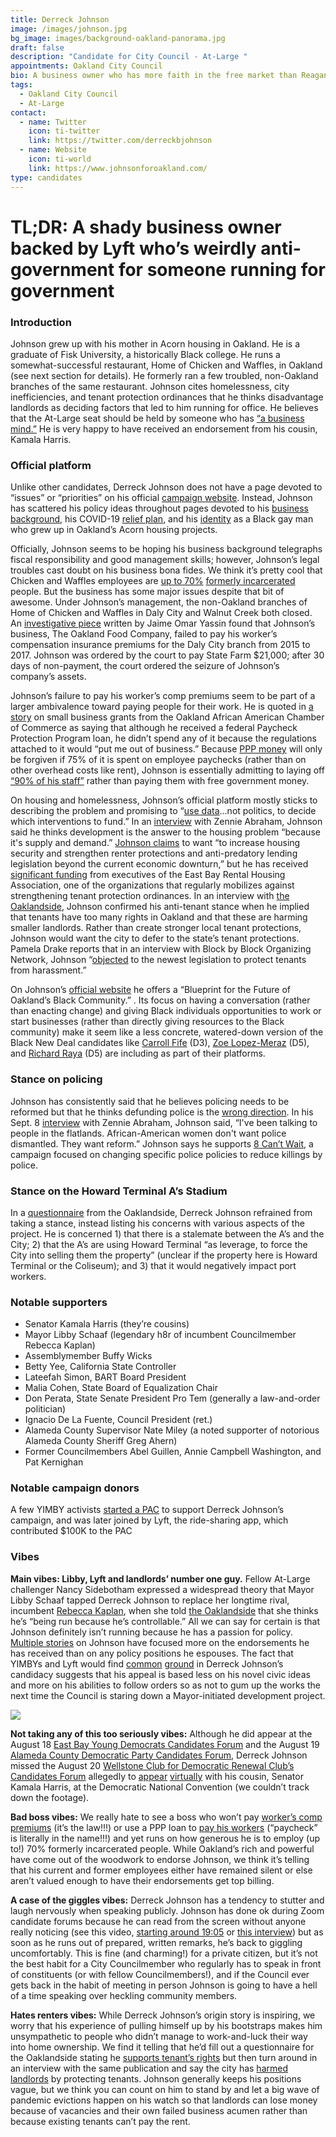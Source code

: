 ```yaml
---
title: Derreck Johnson
image: /images/johnson.jpg
bg_image: images/background-oakland-panorama.jpg
draft: false
description: "Candidate for City Council - At-Large "
appointments: Oakland City Council
bio: A business owner who has more faith in the free market than Reagan did
tags:
  - Oakland City Council
  - At-Large
contact:
  - name: Twitter
    icon: ti-twitter
    link: https://twitter.com/derreckbjohnson
  - name: Website
    icon: ti-world
    link: https://www.johnsonforoakland.com/
type: candidates
---
```

# TL;DR: A shady business owner backed by Lyft who’s weirdly anti-government for someone running for government

### Introduction

Johnson grew up with his mother in Acorn housing in Oakland. He is a graduate of Fisk University, a historically Black college. He runs a somewhat-successful restaurant, Home of Chicken and Waffles, in Oakland (see next section for details). He formerly ran a few troubled, non-Oakland branches of the same restaurant. Johnson cites homelessness, city inefficiencies, and tenant protection ordinances that he thinks disadvantage landlords as deciding factors that led to him running for office. He believes that the At-Large seat should be held by someone who has [“a business mind.”](https://www.youtube.com/watch?v=OwaKNwXy5x8) He is very happy to have received an endorsement from his cousin, Kamala Harris.

### Official platform

Unlike other candidates, Derreck Johnson does not have a page devoted to “issues” or “priorities” on his official [campaign website](https://www.johnsonforoakland.com/). Instead, Johnson has scattered his policy ideas throughout pages devoted to his [business background](https://www.johnsonforoakland.com/about), his COVID-19 [relief plan](https://www.johnsonforoakland.com/recovery_plan), and his [identity](https://www.johnsonforoakland.com/blueprint) as a Black gay man who grew up in Oakland’s Acorn housing projects.

Officially, Johnson seems to be hoping his business background telegraphs fiscal responsibility and good management skills; however, Johnson’s legal troubles cast doubt on his business bona fides. We think it’s pretty cool that Chicken and Waffles employees are [up to 70%](https://www.johnsonforoakland.com/about) [formerly incarcerated](https://jailstojobs.org/home-of-chicken-waffles-derreck-johnson-creates-recipe-for-success/) people. But the business has some major issues despite that bit of awesome. Under Johnson’s management, the non-Oakland branches of Home of Chicken and Waffles in Daly City and Walnut Creek both closed. An [investigative piece](https://www.patreon.com/posts/council-derreck-40595481) written by Jaime Omar Yassin found that Johnson’s business, The Oakland Food Company, failed to pay his worker’s compensation insurance premiums for the Daly City branch from 2015 to 2017. Johnson was ordered by the court to pay State Farm $21,000; after 30 days of non-payment, the court ordered the seizure of Johnson’s company’s assets.

Johnson’s failure to pay his worker’s comp premiums seem to be part of a larger ambivalence toward paying people for their work. He is quoted in [a story](https://abc7news.com/small-businesses-business-grant-african-american/6201659/) on small business grants from the Oakland African American Chamber of Commerce as saying that although he received a federal Paycheck Protection Program loan, he didn’t spend any of it because the regulations attached to it would “put me out of business.” Because [PPP money](https://www.cnbc.com/2020/04/24/expert-advice-on-how-small-businesses-should-use-ppp-loans.html) will only be forgiven if 75% of it is spent on employee paychecks (rather than on other overhead costs like rent), Johnson is essentially admitting to laying off [“90% of his staff”](https://abc7news.com/small-businesses-business-grant-african-american/6201659/) rather than paying them with free government money.

On housing and homelessness, Johnson’s official platform mostly sticks to describing the problem and promising to “[use data](https://www.johnsonforoakland.com/recovery_plan)...not politics, to decide which interventions to fund.” In an [interview](https://www.youtube.com/watch?v=OwaKNwXy5x8) with Zennie Abraham, Johnson said he thinks development is the answer to the housing problem “because it's supply and demand.” [Johnson claims](https://www.johnsonforoakland.com/blueprint) to want “to increase housing security and strengthen renter protections and anti-predatory lending legislation beyond the current economic downturn,” but he has received [significant funding](https://www.patreon.com/posts/at-large-council-40894063) from executives of the East Bay Rental Housing Association, one of the organizations that regularly mobilizes against strengthening tenant protection ordinances. In an interview with [the Oaklandside](https://oaklandside.org/2020/09/25/theres-one-at-large-seat-on-oaklands-city-council-three-very-different-candidates-are-running-for-it/), Johnson confirmed his anti-tenant stance when he implied that tenants have too many rights in Oakland and that these are harming smaller landlords. Rather than create stronger local tenant protections, Johnson would want the city to defer to the state’s tenant protections. Pamela Drake reports that in an interview with Block by Block Organizing Network, Johnson “[objected](https://draketalkoakland.com/2020/08/27/1126/) to the newest legislation to protect tenants from harassment.”

On Johnson’s [official website](https://www.johnsonforoakland.com/blueprint) he offers a “Blueprint for the Future of Oakland’s Black Community.” . Its focus on having a conversation (rather than enacting change) and giving Black individuals opportunities to work or start businesses (rather than directly giving resources to the Black community) make it seem like a less concrete, watered-down version of the Black New Deal candidates like [Carroll Fife](https://www.oakmtg.club/candidates/carroll-fife/) (D3), [Zoe Lopez-Meraz](https://www.oakmtg.club/candidates/zoe-lopez-meraz/) (D5), and [Richard Raya](https://www.oakmtg.club/candidates/richard-santos-raya/) (D5) are including as part of their platforms.

### Stance on policing

Johnson has consistently said that he believes policing needs to be reformed but that he thinks defunding police is the [wrong direction](https://www.sfchronicle.com/bayarea/article/How-the-debate-about-police-reform-could-remake-15447760.php). In his Sept. 8 [interview](https://www.sfchronicle.com/bayarea/article/How-the-debate-about-police-reform-could-remake-15447760.php) with Zennie Abraham, Johnson said, “I've been talking to people in the flatlands. African-American women don't want police dismantled. They want reform.” Johnson says he supports [8 Can’t Wait](https://8cantwait.org/), a campaign focused on changing specific police policies to reduce killings by police.

### Stance on the Howard Terminal A’s Stadium

In a [questionnaire](https://oaklandside.org/wp-content/uploads/2020/09/Johnson-Oakland-City-Council-candidate-questionnaire.pdf) from the Oaklandside, Derreck Johnson refrained from taking a stance, instead listing his concerns with various aspects of the project. He is concerned 1) that there is a stalemate between the A’s and the City; 2) that the A’s are using Howard Terminal “as leverage, to force the City into selling them the property” (unclear if the property here is Howard Terminal or the Coliseum); and 3) that it would negatively impact port workers.

### Notable supporters

* Senator Kamala Harris (they’re cousins)
* Mayor Libby Schaaf (legendary h8r of incumbent Councilmember Rebecca Kaplan)
* Assemblymember Buffy Wicks
* Betty Yee, California State Controller
* Lateefah Simon, BART Board President
* Malia Cohen, State Board of Equalization Chair
* Don Perata, State Senate President Pro Tem (generally a law-and-order politician)
* Ignacio De La Fuente, Council President (ret.)
* Alameda County Supervisor Nate Miley (a noted supporter of notorious Alameda County Sheriff Greg Ahern)
* Former Councilmembers Abel Guillen, Annie Campbell Washington, and Pat Kernighan

### Notable campaign donors

A few YIMBY activists [started a PAC](https://www.patreon.com/posts/shape-shifting-42014068) to support Derreck Johnson’s campaign, and was later joined by Lyft, the ride-sharing app, which contributed $100K to the PAC

### Vibes

**Main vibes: Libby, Lyft and landlords’ number one guy.** Fellow At-Large challenger Nancy Sidebotham expressed a widespread theory that Mayor Libby Schaaf tapped Derreck Johnson to replace her longtime rival, incumbent [Rebecca Kaplan](https://www.oakmtg.club/candidates/rebecca-kaplan/), when she told [the Oaklandside](https://oaklandside.org/2020/09/25/theres-one-at-large-seat-on-oaklands-city-council-three-very-different-candidates-are-running-for-it/) that she thinks he’s “being run because he’s controllable.” All we can say for certain is that Johnson definitely isn’t running because he has a passion for policy. [Multiple stories](https://www.eastbayexpress.com/oakland/fundraising-wake-up-call/Content?oid=30368055%0Ahttps://ebcitizen.com/2020/08/10/gift-that-could-keep-giving-kamala-harris-endorses-oakland-at-large-candidate-derrick-johnson/) on Johnson have focused more on the endorsements he has received than on any policy positions he espouses. The fact that YIMBYs and Lyft would find [common](https://oaklandside.org/2020/09/24/lyft-backing-campaign-to-unseat-oakland-councilmember-rebecca-kaplan/) [ground](https://www.patreon.com/posts/shape-shifting-42014068) in Derreck Johnson’s candidacy suggests that his appeal is based less on his novel civic ideas and more on his abilities to follow orders so as not to gum up the works the next time the Council is staring down a Mayor-initiated development project.

![](/images/johnson-meme.gif)

**Not taking any of this too seriously vibes:** Although he did appear at the August 18 [East Bay Young Democrats Candidates Forum](https://www.facebook.com/watch/live/?v=773987683352218&ref=watch_permalink) and the August 19 [Alameda County Democratic Party Candidates Forum](https://www.facebook.com/watch/live/?v=1266703727012996&ref=watch_permalink), Derreck Johnson missed the August 20 [Wellstone Club for Democratic Renewal Club’s Candidates Forum](https://www.facebook.com/watch/?v=298842841421549) allegedly to [appear](https://twitter.com/hyphy_republic/status/1296288073735495681) [virtually](https://twitter.com/hyphy_republic/status/1296619266477678592) with his cousin, Senator Kamala Harris, at the Democratic National Convention (we couldn’t track down the footage).

**Bad boss vibes:** We really hate to see a boss who won’t pay [worker’s comp premiums](https://www.patreon.com/posts/council-derreck-40595481) (it’s the law!!!) or use a PPP loan to [pay his workers](https://abc7news.com/small-businesses-business-grant-african-american/6201659/) (“paycheck” is literally in the name!!!) and yet runs on how generous he is to employ (up to!) 70% formerly incarcerated people. While Oakland’s rich and powerful have come out of the woodwork to endorse Johnson, we think it’s telling that his current and former employees either have remained silent or else aren’t valued enough to have their endorsements get top billing.

**A case of the giggles vibes:** Derreck Johnson has a tendency to stutter and laugh nervously when speaking publicly. Johnson has done ok during Zoom candidate forums because he can read from the screen without anyone really noticing (see this video, [starting around 19:05](https://www.facebook.com/watch/live/?v=1266703727012996&ref=watch_permalink) or [this interview](https://abc7news.com/small-businesses-business-grant-african-american/6201659/)) but as soon as he runs out of prepared, written remarks, he’s back to giggling uncomfortably. This is fine (and charming!) for a private citizen, but it’s not the best habit for a City Councilmember who regularly has to speak in front of constituents (or with fellow Councilmembers!), and if the Council ever gets back in the habit of meeting in person Johnson is going to have a hell of a time speaking over heckling community members.

**Hates renters vibes:** While Derreck Johnson’s origin story is inspiring, we worry that his experience of pulling himself up by his bootstraps makes him unsympathetic to people who didn’t manage to work-and-luck their way into home ownership. We find it telling that he’d fill out a questionnaire for the Oaklandside stating he [supports tenant’s rights](https://oaklandside.org/wp-content/uploads/2020/09/Johnson-Oakland-City-Council-candidate-questionnaire.pdf) but then turn around in an interview with the same publication and say the city has [harmed landlords](https://oaklandside.org/2020/09/25/theres-one-at-large-seat-on-oaklands-city-council-three-very-different-candidates-are-running-for-it/) by protecting tenants. Johnson generally keeps his positions vague, but we think you can count on him to stand by and let a big wave of pandemic evictions happen on his watch so that landlords can lose money because of vacancies and their own failed business acumen rather than because existing tenants can’t pay the rent.